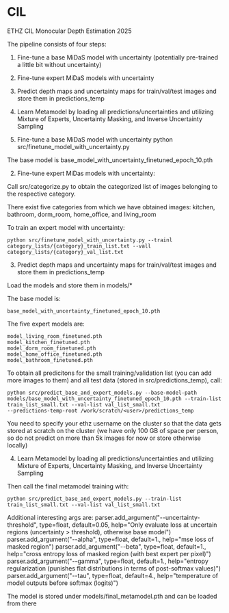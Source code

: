 # CIL
ETHZ CIL Monocular Depth Estimation 2025


The pipeline consists of four steps:
1. Fine-tune a base MiDaS model with uncertainty (potentially pre-trained a little bit without uncertainty)
2. Fine-tune expert MiDaS models with uncertainty
3. Predict depth maps and uncertainty maps for train/val/test images and store them in predictions_temp
4. Learn Metamodel by loading all predictions/uncertainties and utilizing Mixture of Experts, Uncertainty Masking, and Inverse Uncertainty Sampling


1. Fine-tune a base MiDaS model with uncertainty
    python src/finetune_model_with_uncertainty.py

The base model is base_model_with_uncertainty_finetuned_epoch_10.pth

2. Fine-tune expert MiDas models with uncertainty:

Call src/categorize.py to obtain the categorized list of images belonging to the respective category.

There exist five categories from which we have obtained images: kitchen, bathroom, dorm_room, home_office, and living_room

To train an expert model with uncertainty: 

    python src/finetune_model_with_uncertainty.py --trainl category_lists/{category}_train_list.txt --vall category_lists/{category}_val_list.txt

3. Predict depth maps and uncertainty maps for train/val/test images and store them in predictions_temp

Load the models and store them in models/*

The base model is:

    base_model_with_uncertainty_finetuned_epoch_10.pth

The five expert models are:

    model_living_room_finetuned.pth
    model_kitchen_finetuned.pth
    model_dorm_room_finetuned.pth
    model_home_office_finetuned.pth
    model_bathroom_finetuned.pth

To obtain all predicitons for the small training/validation list (you can add more images to them) and all test data (stored in src/predictions_temp), call:

    python src/predict_base_and_expert_models.py --base-model-path models/base_model_with_uncertainty_finetuned_epoch_10.pth --train-list train_list_small.txt --val-list val_list_small.txt
    --predictions-temp-root /work/scratch/<user>/predictions_temp

You need to specify your ethz username <user> on the cluster so that the data gets stored at scratch on the cluster (we have only 100 GB of space per person, so do not predict on more than 5k images for now or store otherwise locally)


4. Learn Metamodel by loading all predictions/uncertainties and utilizing Mixture of Experts, Uncertainty Masking, and Inverse Uncertainty Sampling

Then call the final metamodel training with:

    python src/predict_base_and_expert_models.py --train-list train_list_small.txt --val-list val_list_small.txt

Additional interesting args are:
    parser.add_argument("--uncertainty-threshold", type=float, default=0.05, help="Only evaluate loss at uncertain regions (uncertainty > threshold), otherwise base model")
    parser.add_argument("--alpha", type=float, default=1., help="mse loss of masked region")
    parser.add_argument("--beta", type=float, default=1., help="cross entropy loss of masked region (with best expert per pixel)")
    parser.add_argument("--gamma", type=float, default=1., help="entropy regularization (punishes flat distributions in terms of post-softmax values)")
    parser.add_argument("--tau", type=float, default=4., help="temperature of model outputs before softmax (logits)")

The model is stored under models/final_metamodel.pth and can be loaded from there
